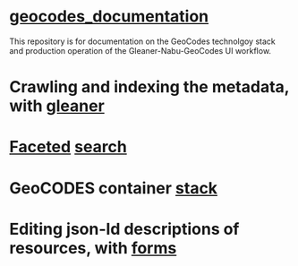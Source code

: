 # [geocodes_documentation](https://github.com/earthcube/geocodes_documentation)

This repository is for documentation on the GeoCodes technolgoy stack and production operation of the Gleaner-Nabu-GeoCodes UI workflow. 

# Crawling and indexing the metadata, with [gleaner](https://github.com/earthcube/geocodes/blob/main/docs/indexing_with_gleanerio.md)

# [Faceted](https://github.com/earthcube/facetsearch) [search](http://geocodes.ddns.net/ec/GeoCODES)

# GeoCODES container [stack](https://github.com/earthcube/geocodes)

# Editing json-ld descriptions of resources, with [forms](https://github.com/earthcube/jsonld_forms)
